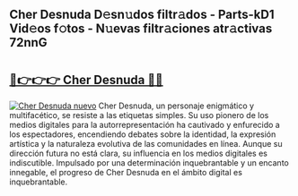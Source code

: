 ## Cher Desnuda D𝚎sn𝚞dos filtr𝚊dos - Parts-kD1 Vid𝚎os f𝚘tos - N𝚞evas filtr𝚊ciones atr𝚊ctivas 72nnG

# <h2><a href="http://mb5cubj.tromn.icu/?c=Cher+Desnuda">🔗👉👉👉 Cher Desnuda 🔗🔗</a></h2>

[![Cher Desnuda nuevo](https://i.imgur.com/pEAQMta.gif)](http://mb5cubj.tromn.icu/?c=Cher+Desnuda)
Cher Desnuda, un personaje enigmático y multifacético, se resiste a las etiquetas simples. Su uso pionero de los medios digitales para la autorrepresentación ha cautivado y enfurecido a los espectadores, encendiendo debates sobre la identidad, la expresión artística y la naturaleza evolutiva de las comunidades en línea. Aunque su dirección futura no está clara, su influencia en los medios digitales es indiscutible. Impulsado por una determinación inquebrantable y un encanto innegable, el progreso de Cher Desnuda en el ámbito digital es inquebrantable.
